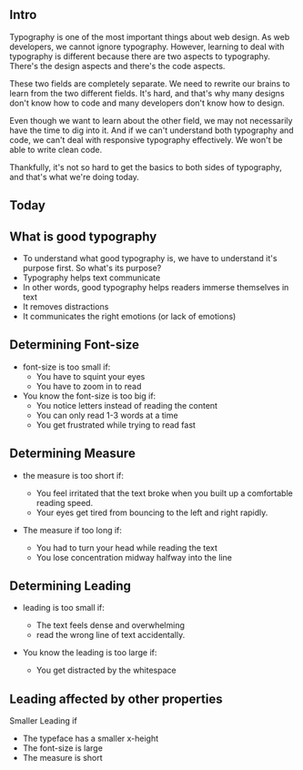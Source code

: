 
## Intro
Typography is one of the most important things about web design. As web developers, we cannot ignore typography. However, learning to deal with typography is different because there are two aspects to typography. There's the design aspects and there's the code aspects.

These two fields are completely separate. We need to rewrite our brains to learn from the two different fields. It's hard, and that's why many designs don't know how to code and many developers don't know how to design.

Even though we want to learn about the other field, we may not necessarily have the time to dig into it. And if we can't understand both typography and code, we can't deal with responsive typography effectively. We won't be able to write clean code.

Thankfully, it's not so hard to get the basics to both sides of typography, and that's what we're doing today.

## Today

## What is good typography

- To understand what good typography is, we have to understand it's purpose first. So what's its purpose?
- Typography helps text communicate
- In other words, good typography helps readers immerse themselves in text
- It removes distractions
- It communicates the right emotions (or lack of emotions)

## Determining Font-size

- font-size is too small if:
  + You have to squint your eyes
  + You have to zoom in to read
- You know the font-size is too big if:
  + You notice letters instead of reading the content
  + You can only read 1-3 words at a time
  + You get frustrated while trying to read fast


## Determining Measure

- the measure is too short if:
  + You feel irritated that the text broke when you built up a comfortable reading speed.
  + Your eyes get tired from bouncing to the left and right rapidly.

- The measure if too long if:
  + You had to turn your head while reading the text
  + You lose concentration midway halfway into the line


## Determining Leading

- leading is too small if:
  + The text feels dense and overwhelming
  + read the wrong line of text accidentally.

- You know the leading is too large if:
  + You get distracted by the whitespace


## Leading affected by other properties

Smaller Leading if
- The typeface has a smaller x-height
- The font-size is large
- The measure is short